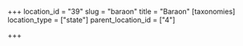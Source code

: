 +++
location_id = "39"
slug = "baraon"
title = "Baraon"
[taxonomies]
location_type = ["state"]
parent_location_id = ["4"]

+++


